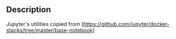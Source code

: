 ## Description
Jupyter's utilities copied from [https://github.com/jupyter/docker-stacks/tree/master/base-notebook]
